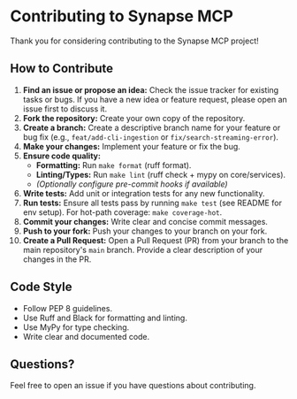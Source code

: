 # Contributing to Synapse MCP

Thank you for considering contributing to the Synapse MCP project!

## How to Contribute

1.  **Find an issue or propose an idea:** Check the issue tracker for existing tasks or bugs. If you have a new idea or feature request, please open an issue first to discuss it.
2.  **Fork the repository:** Create your own copy of the repository.
3.  **Create a branch:** Create a descriptive branch name for your feature or bug fix (e.g., `feat/add-cli-ingestion` or `fix/search-streaming-error`).
4.  **Make your changes:** Implement your feature or fix the bug.
5.  **Ensure code quality:**
    *   **Formatting:** Run `make format` (ruff format).
    *   **Linting/Types:** Run `make lint` (ruff check + mypy on core/services).
    *   *(Optionally configure pre-commit hooks if available)*
6.  **Write tests:** Add unit or integration tests for any new functionality.
7.  **Run tests:** Ensure all tests pass by running `make test` (see README for env setup). For hot-path coverage: `make coverage-hot`.
8.  **Commit your changes:** Write clear and concise commit messages.
9.  **Push to your fork:** Push your changes to your branch on your fork.
10. **Create a Pull Request:** Open a Pull Request (PR) from your branch to the main repository's `main` branch. Provide a clear description of your changes in the PR.

## Code Style

*   Follow PEP 8 guidelines.
*   Use Ruff and Black for formatting and linting.
*   Use MyPy for type checking.
*   Write clear and documented code.

## Questions?

Feel free to open an issue if you have questions about contributing. 